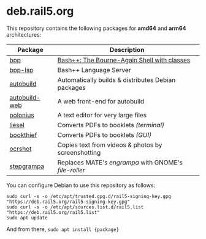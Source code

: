 # deb.rail5.org

This repository contains the following packages for **amd64** and **arm64** architectures:

| Package                                                       | Description                                                           |
| ------------------------------------------------------------- | --------------------------------------------------------------------- |
| [bpp](https://github.com/rail5/bashpp)                        | [Bash++: The Bourne-Again Shell with classes](https://bpp.sh)         |
| [bpp-lsp](https://github.com/rail5/bashpp)                    | Bash++ Language Server                                                |
| [autobuild](https://github.com/rail5/autobuild)               | Automatically builds & distributes Debian packages                    |
| [autobuild-web](https://github.com/rail5/autobuild)           | A web front-end for autobuild                                         |
| [polonius](https://github.com/rail5/polonius)                 | A text editor for very large files                                    |
| [liesel](https://github.com/rail5/liesel)                     | Converts PDFs to booklets *(terminal)*                                |
| [bookthief](https://github.com/rail5/bookthief)               | Converts PDFs to booklets *(GUI)*                                     |
| [ocrshot](https://github.com/rail5/ocrshot)                   | Copies text from videos & photos by screenshotting                    |
| [stepgrampa](https://github.com/rail5/stepgrampa)             | Replaces MATE's *engrampa* with GNOME's *file-roller*                 |

You can configure Debian to use this repository as follows:

```shell
sudo curl -s -o /etc/apt/trusted.gpg.d/rail5-signing-key.gpg "https://deb.rail5.org/rail5-signing-key.gpg"
sudo curl -s -o /etc/apt/sources.list.d/rail5.list "https://deb.rail5.org/rail5.list"
sudo apt update
```

And from there, `sudo apt install {package}`

